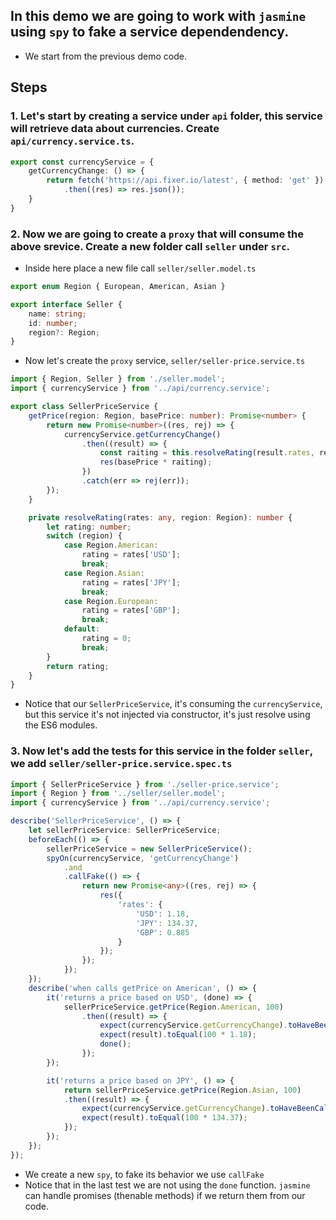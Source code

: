 ## In this demo we are going to work with `jasmine` using `spy` to fake a service dependendency.

* We start from the previous demo code.

## Steps

### 1. Let's start by creating a service under `api` folder, this service will retrieve data about currencies. Create `api/currency.service.ts`.

```typescript
export const currencyService = {
    getCurrencyChange: () => {
        return fetch('https://api.fixer.io/latest', { method: 'get' })
            .then((res) => res.json());
    }
}

```
### 2. Now we are going to create a `proxy` that will consume the above srevice. Create a new folder call `seller` under `src`. 

* Inside here place a new file call `seller/seller.model.ts`

```typescript
export enum Region { European, American, Asian }

export interface Seller {
    name: string;
    id: number;
    region?: Region;
}

```

* Now let's create the `proxy` service, `seller/seller-price.service.ts`

```typescript
import { Region, Seller } from './seller.model';
import { currencyService } from '../api/currency.service';

export class SellerPriceService {
    getPrice(region: Region, basePrice: number): Promise<number> {
        return new Promise<number>((res, rej) => {
            currencyService.getCurrencyChange()
                .then((result) => {
                    const raiting = this.resolveRating(result.rates, region);
                    res(basePrice * raiting);
                })
                .catch(err => rej(err));
        });
    }

    private resolveRating(rates: any, region: Region): number {
        let rating: number;
        switch (region) {
            case Region.American:
                rating = rates['USD'];
                break;
            case Region.Asian:
                rating = rates['JPY'];
                break;
            case Region.European:
                rating = rates['GBP'];
                break;
            default:
                rating = 0;
                break;
        }
        return rating;
    }
}

```
* Notice that our `SellerPriceService`, it's consuming the `currencyService`, but this service it's not injected via constructor, it's just resolve using the ES6 modules.

### 3. Now let's add the tests for this service in the folder `seller`, we add `seller/seller-price.service.spec.ts`

```typescript
import { SellerPriceService } from './seller-price.service';
import { Region } from '../seller/seller.model';
import { currencyService } from '../api/currency.service';

describe('SellerPriceService', () => {
    let sellerPriceService: SellerPriceService;
    beforeEach(() => {
        sellerPriceService = new SellerPriceService();
        spyOn(currencyService, 'getCurrencyChange')
            .and
            .callFake(() => {
                return new Promise<any>((res, rej) => {
                    res({
                        'rates': {
                            'USD': 1.18,
                            'JPY': 134.37,
                            'GBP': 0.885
                        }
                    });
                });
            });
    });
    describe('when calls getPrice on American', () => {
        it('returns a price based on USD', (done) => {
            sellerPriceService.getPrice(Region.American, 100)
                .then((result) => {
                    expect(currencyService.getCurrencyChange).toHaveBeenCalledTimes(1);
                    expect(result).toEqual(100 * 1.18);
                    done();
                });
        });

        it('returns a price based on JPY', () => {
            return sellerPriceService.getPrice(Region.Asian, 100)
            .then((result) => {
                expect(currencyService.getCurrencyChange).toHaveBeenCalledTimes(1);
                expect(result).toEqual(100 * 134.37);
            });
        });
    });
});

```
* We create a new `spy`, to fake its behavior we use `callFake`
* Notice that in the last test we are not using the `done` function. `jasmine` can handle promises (thenable methods) if we return them from our code.

